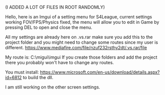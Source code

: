 (I ADDED A LOT OF FILES IN ROOT RANDOMLY)

Hello, here is an Imgui of a setting menu for S4League, current settings working FOV/FPS/Physics fixed, 
the menu will allow you to edit in Game by pressing DEL to open and close the menu.

All my settings are already here on .vs.rar make sure you add this to the project folder and you might need to change some routes since my user is different.
https://www.mediafire.com/file/nzuf232rsthy2dt/.vs.rar/file

My route is: C:\migui\imgui 
If you create those folders and add the project there you probably won't have to change any routes.

You must install: https://www.microsoft.com/en-us/download/details.aspx?id=6812 to build the dll.

I am still working on the other screen settings.

